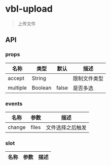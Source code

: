 # vbl-upload

>上传文件

## API

### props
|名称|类型|默认|描述
|----|----|----|----
|accept|String||限制文件类型
|multiple|Boolean|false|是否多选

### events
|名称|参数|描述
|----|----|----
|change|files|文件选择之后触发

### slot
|名称|参数|描述
|----|----|----

